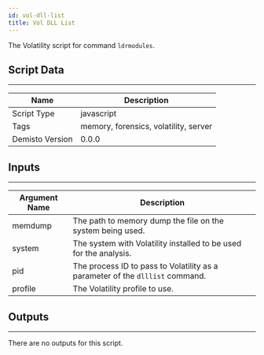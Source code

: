 ```yaml
---
id: vol-dll-list
title: Vol DLL List
---
```


The Volatility script for command `ldrmodules`.

## Script Data
---

| **Name** | **Description** |
| --- | --- |
| Script Type | javascript |
| Tags | memory, forensics, volatility, server |
| Demisto Version | 0.0.0 |

## Inputs
---

| **Argument Name** | **Description** |
| --- | --- |
| memdump | The path to memory dump the file on the system being used. |
| system | The system with Volatility installed to be used for the analysis. |
| pid | The process ID to pass to Volatility as a parameter of the `dlllist` command. |
| profile | The Volatility profile to use. |

## Outputs
---
There are no outputs for this script.
